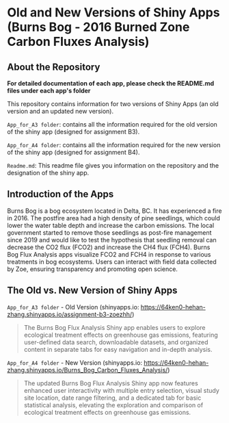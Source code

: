 # Old and New Versions of Shiny Apps (Burns Bog - 2016 Burned Zone Carbon Fluxes Analysis)

## About the Repository

**For detailed documentation of each app, please check the README.md files under each app's folder**

This repository contains information for two versions of Shiny Apps (an old version and an updated new version).

`App_for_A3 folder`: contains all the information required for the old version of the shiny app (designed for assignment B3).

`App_for_A4 folder`: contains all the information required for the new version of the shiny app (designed for assignment B4).

`Readme.md`: This readme file gives you information on the repository and the designation of the shiny app.

## Introduction of the Apps
Burns Bog is a bog ecosystem located in Delta, BC. It has experienced a fire in 2016. The postfire area had a high density of pine seedlings, which could lower the water table depth and increase the carbon emissions. The local government started to remove those seedlings as post-fire management since 2019 and would like to test the hypothesis that seedling removal can decrease the CO2 flux (FCO2) and increase the CH4 flux (FCH4). Burns Bog Flux Analysis apps visualize FCO2 and FCH4 in response to various treatments in bog ecosystems. Users can interact with field data collected by Zoe, ensuring transparency and promoting open science.

## The Old vs. New Version of Shiny Apps

`App_for_A3 folder` - Old Version (shinyapps.io: https://64ken0-hehan-zhang.shinyapps.io/assignment-b3-zoezhh/)
> The Burns Bog Flux Analysis Shiny app enables users to explore ecological treatment effects on greenhouse gas emissions, featuring user-defined data search, downloadable datasets, and organized content in separate tabs for easy navigation and in-depth analysis.
>
`App_for_A4 folder` - New Version (shinyapps.io: https://64ken0-hehan-zhang.shinyapps.io/Burns_Bog_Carbon_Fluxes_Analysis/)
> The updated Burns Bog Flux Analysis Shiny app now features enhanced user interactivity with multiple entry selection, visual study site location, date range filtering, and a dedicated tab for basic statistical analysis, elevating the exploration and comparison of ecological treatment effects on greenhouse gas emissions.
> 
